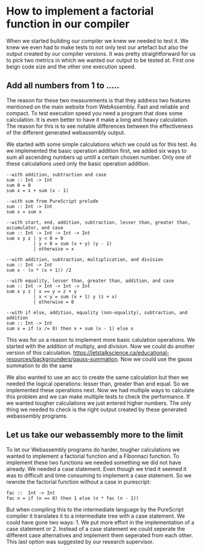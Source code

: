 # How to implement a factorial function in our compiler #

When we started building our compiler we knew we needed to test it. We knew we even had to make tests to not only test our artefact but also the output created by our compiler versions. It was pretty straightforward for us to pick two metrics in which we wanted our output to be tested at. First one beign code size and the other one execution speed.

## Add all numbers from 1 to ..... ## 
The reason for these two measurements is that they address two features mentioned on the main website from WebAssembly. Fast and reliable and compact. To test execution speed you need a program that does some calculation. It is even better to have it make a long and heavy calculation. The reason for this is to see notable differences between the effectiveness of the different generated webassembly output.

We started with some simple calculations which we could us for this test. As we implemented the basic operation addition first, we added six ways to sum all ascending numbers up untill a certain chosen number. Only one of these calculations used only the basic operation addition.

```
--with addition, subtraction and case
sum :: Int -> Int
sum 0 = 0
sum x = x + sum (x - 1)
```

```
--with sum from PureScript prelude
sum :: Int -> Int
sum x = sum x
```

```
--with start, end, addition, subtraction, lesser than, greater than, accumulator, and case
sum :: Int -> Int -> Int -> Int
sum x y z | y < 0 = 0
          | y > 0 = sum (x + y) (y - 1)
          | otherwise = x
```
```
--with addition, subtraction, multiplication, and division
sum :: Int -> Int
sum x - (x * (x + 1)) /2
```

```
--with equality, lesser than, greater than, addition, and case
sum :: Int -> Int -> Int -> Int
sum x y z | x == y = z + y
          | x < y = sum (x + 1) y (z + x)
          | otherwise = 0
```

```
--with if else, addition, equality (non-equality), subtraction, and addition
sum :: Int -> Int
sum x = if (x /= 0) then x + sum (x - 1) else x
```

This was for us a reason to implement more basic calulation operations. We started with the addition of multiply, and division. Now we could do another version of this calculation. https://letstalkscience.ca/educational-resources/backgrounders/gauss-summation. Now we could use the gauss summation to do the same

We also wanted to use an acc to create the same calculation but then we needed the logical operations: lesser than, greater than and equal. So we implemented these operations next. Now we had multiple ways to calculate this problem and we can make multiple tests to check the performance. If we wanted tougher calculations we just entered higher numbers. The only thing we needed to check is the right output created by these generated webassembly programs. 

## Let us take our webassembly more to the limit ##
To let our Webassembly programs do harder, tougher calculations we wanted to implement a factorial function and a Fibonnaci function. To implement these two functions we needed something we did not have already. We needed a case statement. Even though we tried it seemed it was to difficult and time consuming to implement a case statement. So we rewrote the factorial function without a case in purescript:

```
fac ::  Int -> Int
fac n = if (n == 0) then 1 else (n * fac (n - 1))
```

But when compiling this to the intermediate language by the PureScript compiler it translates it to a intermediate tree with a case statement. We could have gone two ways: 1. We put more effort in the implementation of a case statement or 2. Instead of a case statement we could seperate the different case alternatives and implement them seperated from each other. This last option was suggested by our research supervisor. 


